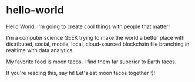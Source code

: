 # hello-world
Hello World, I'm going to create cool things with people that matter!

I'm a computer science GEEK trying to make the world a better place with distributed, social, mobile, local, cloud-sourced blockchain file branching in realtime with data analytics. 

My favorite food is moon tacos, I find them far superior to Earth tacos.

If you're reading this, say hi! Let's eat moon tacos together :)!
